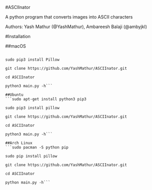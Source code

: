 #ASCIInator

A python program that converts images into ASCII characters

Authors: Yash Mathur (@YashMathur), Ambareesh Balaji (@ambyjkl)

#Installation

##macOS
```brew install python3 pip3

sudo pip3 install Pillow

git clone https://github.com/YashMathur/ASCIInator.git

cd ASCIInator

python3 main.py -h```

##Ubuntu
```sudo apt-get install python3 pip3

sudo pip3 install pillow

git clone https://github.com/YashMathur/ASCIInator.git

cd ASCIInator

python3 main.py -h```

##Arch Linux
```sudo pacman -S python pip

sudo pip install pillow

git clone https://github.com/YashMathur/ASCIInator.git

cd ASCIInator

python main.py -h```
